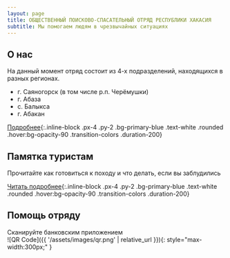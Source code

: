 ```yaml
---
layout: page
title: ОБЩЕСТВЕННЫЙ ПОИСКОВО-СПАСАТЕЛЬНЫЙ ОТРЯД РЕСПУБЛИКИ ХАКАСИЯ
subtitle: Мы помогаем людям в чрезвычайных ситуациях
---
```


## О нас

На данный момент отряд состоит из 4-х подразделений, находящихся в разных регионах.

- г. Саяногорск (в том числе р.п. Черёмушки)
- г. Абаза
- с. Балыкса
- г. Абакан

[Подробнее](/about/){:.inline-block .px-4 .py-2 .bg-primary-blue .text-white .rounded .hover:bg-opacity-90 .transition-colors .duration-200}

## Памятка туристам

Прочитайте как готовиться к походу и что делать, если вы заблудились

[Читать подробнее](/guide/){:.inline-block .px-4 .py-2 .bg-primary-blue .text-white .rounded .hover:bg-opacity-90 .transition-colors .duration-200}

## Помощь отряду
Сканируйте банковским приложением  
![QR Code]({{ '/assets/images/qr.png' | relative_url }}){: style="max-width:300px;" }
